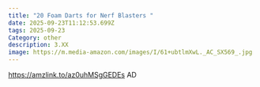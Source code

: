 ```yaml
---
title: "20 Foam Darts for Nerf Blasters "
date: 2025-09-23T11:12:53.699Z
tags: 2025-09-23
Category: other
description: 3.XX
image: https://m.media-amazon.com/images/I/61+ubtlmXwL._AC_SX569_.jpg
---
```

https://amzlink.to/az0uhMSgGEDEs  AD